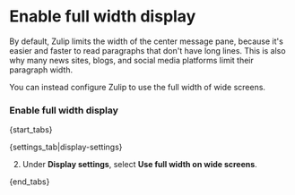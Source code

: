 # Enable full width display

By default, Zulip limits the width of the center message pane, because it's
easier and faster to read paragraphs that don't have long lines. This is
also why many news sites, blogs, and social media platforms limit their
paragraph width.

You can instead configure Zulip to use the full width of wide screens.

### Enable full width display

{start_tabs}

{settings_tab|display-settings}

2. Under **Display settings**, select **Use full width on wide screens**.

{end_tabs}
